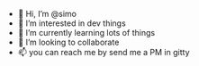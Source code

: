 - 👋 Hi, I’m @simo
- 👀 I’m interested in dev things
- 🌱 I’m currently learning lots of things 
- 💞️ I’m looking to collaborate 
- 📫 you can reach me by send me a PM in gitty

<!---
simo0022/simo0022 is a ✨ special ✨ repository because its `README.md` (this file) appears on your GitHub profile.
You can click the Preview link to take a look at your changes.
--->
